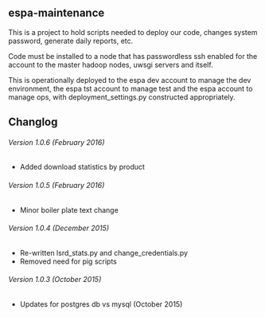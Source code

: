 ## espa-maintenance
This is a project to hold scripts needed to deploy our code, 
changes system password, generate daily reports, etc.

Code must be installed to a node that has passwordless ssh 
enabled for the account to the master hadoop nodes, 
uwsgi servers and itself.

This is operationally deployed to the espa dev account to manage 
the dev environment, the espa tst account to manage test and 
the espa account to manage ops, with deployment_settings.py 
constructed appropriately.

## Changlog

###### Version 1.0.6 (February 2016)
* Added download statistics by product

###### Version 1.0.5 (February 2016)
* Minor boiler plate text change

###### Version 1.0.4 (December 2015)
* Re-written lsrd_stats.py and change_credentials.py
* Removed need for pig scripts

###### Version 1.0.3 (October 2015)
* Updates for postgres db vs mysql (October 2015)
